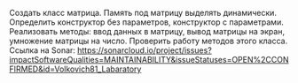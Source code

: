 Создать класс матрица. Память под матрицу выделять динамически. Определить конструктор без параметров, конструктор с параметрами. Реализовать методы: ввод данных в матрицу, вывод матрицы на экран, умножение матрицы на число. Проверить работу методов этого класса. 
Ссылка на Sonar: https://sonarcloud.io/project/issues?impactSoftwareQualities=MAINTAINABILITY&issueStatuses=OPEN%2CCONFIRMED&id=Volkovich81_Labaratory
